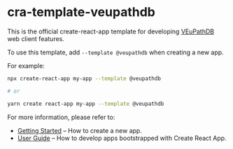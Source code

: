 # cra-template-veupathdb

This is the official create-react-app template for developing [VEuPathDB](https://github.com/VEuPathDB) web client features.

To use this template, add `--template @veupathdb` when creating a new app.

For example:

```sh
npx create-react-app my-app --template @veupathdb

# or

yarn create react-app my-app --template @veupathdb
```

For more information, please refer to:

- [Getting Started](https://create-react-app.dev/docs/getting-started) – How to create a new app.
- [User Guide](https://create-react-app.dev) – How to develop apps bootstrapped with Create React App.
